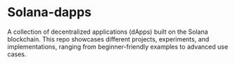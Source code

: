 # Solana-dapps
A collection of decentralized applications (dApps) built on the Solana blockchain. This repo showcases different projects, experiments, and implementations, ranging from beginner-friendly examples to advanced use cases.
